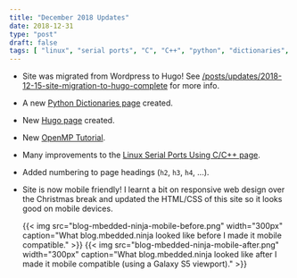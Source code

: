 ```yaml
---
title: "December 2018 Updates"
date: 2018-12-31
type: "post"
draft: false
tags: [ "linux", "serial ports", "C", "C++", "python", "dictionaries", "Hugo", "static site generation", "OpenMP" ]
---
```


* Site was migrated from Wordpress to Hugo! See [/posts/updates/2018-12-15-site-migration-to-hugo-complete](/posts/updates/2018-12-15-site-migration-to-hugo-complete) for more info.

* A new [Python Dictionaries page](/pages/programming/languages/python/dictionaries.md) created.
* New [Hugo page](/pages/programming/website-design/static-website-generators/hugo) created.
* New [OpenMP Tutorial](content/pages/programming/languages/c-plus-plus/openmp-tutorial.md).
* Many improvements to the [Linux Serial Ports Using C/C++ page](/programming/operating-systems/linux/linux-serial-ports-using-c-cpp.md).
* Added numbering to page headings (`h2`, `h3`, `h4`, ...).
* Site is now mobile friendly! I learnt a bit on responsive web design over the Christmas break and updated the HTML/CSS of this site so it looks good on mobile devices.

    <div style="display: flex;">
    {{< img src="blog-mbedded-ninja-mobile-before.png" width="300px" caption="What blog.mbedded.ninja looked like before I made it mobile compatible."  >}}
    {{< img src="blog-mbedded-ninja-mobile-after.png" width="300px" caption="What blog.mbedded.ninja looked like after I made it mobile compatible (using a Galaxy S5 viewport)."  >}}
    </div>